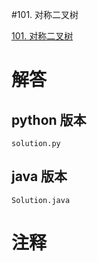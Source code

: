 #101. 对称二叉树

[101. 对称二叉树](https://leetcode.cn/problems/symmetric-tree?envType=featured-list&envId=2cktkvj?envType=featured-list&envId=2cktkvj)
                 
# 解答
                 
## python 版本

````include python
solution.py
````


## java 版本



````include java
Solution.java
````
                 

# 注释